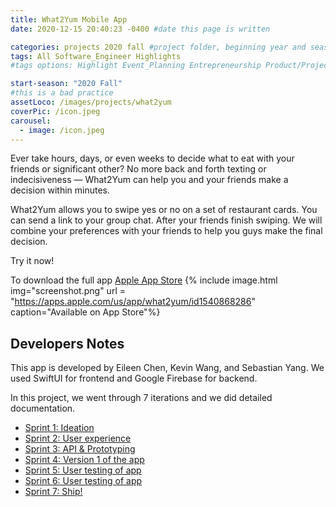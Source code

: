 ```yaml
---
title: What2Yum Mobile App
date: 2020-12-15 20:40:23 -0400 #date this page is written

categories: projects 2020 fall #project folder, beginning year and season
tags: All Software_Engineer Highlights
#tags options: Highlight Event_Planning Entrepreneurship Product/Project_Management Game_Design Marketing Negotiation  Web_Design

start-season: "2020 Fall"
#this is a bad practice
assetLoco: /images/projects/what2yum
coverPic: /icon.jpeg
carousel:
  - image: /icon.jpeg
---
```


Ever take hours, days, or even weeks to decide what to eat with your friends or significant other? No more back and forth texting or indecisiveness — What2Yum can help you and your friends make a decision within minutes.

What2Yum allows you to swipe yes or no on a set of restaurant cards. You can send a link to your group chat. After your friends finish swiping. We will combine your preferences with your friends to help you guys make the final decision.

Try it now!

To download the full app [Apple App Store](https://apps.apple.com/us/app/what2yum/id1540868286)
{% include image.html img="screenshot.png"  url = "https://apps.apple.com/us/app/what2yum/id1540868286" caption="Available on App Store"%}

## Developers Notes

This app is developed by Eileen Chen, Kevin Wang, and Sebastian Yang. We used SwiftUI for frontend and Google Firebase for backend. 

In this project, we went through 7 iterations and we did detailed documentation.

- [Sprint 1: Ideation](/images/projects/what2yum/Sprint1.pdf)
- [Sprint 2: User experience](/images/projects/what2yum/Sprint2.pdf)
- [Sprint 3: API & Prototyping](/images/projects/what2yum/Sprint3.pdf)
- [Sprint 4: Version 1 of the app](/images/projects/what2yum/Sprint4.pdf)
- [Sprint 5: User testing of app](/images/projects/what2yum/Sprint5.pdf)
- [Sprint 6: User testing of app](/images/projects/what2yum/Sprint6.pdf)
- [Sprint 7: Ship!](https://apps.apple.com/us/app/what2yum/id1540868286)
